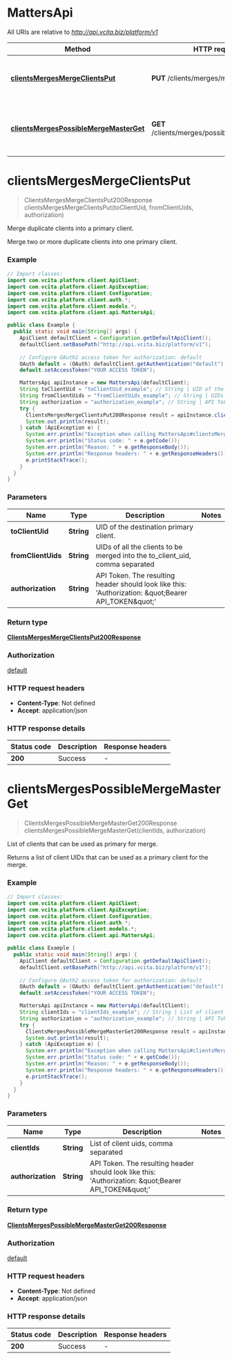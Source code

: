 # MattersApi

All URIs are relative to *http://api.vcita.biz/platform/v1*

Method | HTTP request | Description
------------- | ------------- | -------------
[**clientsMergesMergeClientsPut**](MattersApi.md#clientsMergesMergeClientsPut) | **PUT** /clients/merges/merge_clients | Merge duplicate clients into a primary client.
[**clientsMergesPossibleMergeMasterGet**](MattersApi.md#clientsMergesPossibleMergeMasterGet) | **GET** /clients/merges/possible_merge_master | List of clients that can be used as primary for merge.


<a name="clientsMergesMergeClientsPut"></a>
# **clientsMergesMergeClientsPut**
> ClientsMergesMergeClientsPut200Response clientsMergesMergeClientsPut(toClientUid, fromClientUids, authorization)

Merge duplicate clients into a primary client.

Merge two or more duplicate clients into one primary client.

### Example
```java
// Import classes:
import com.vcita.platform.client.ApiClient;
import com.vcita.platform.client.ApiException;
import com.vcita.platform.client.Configuration;
import com.vcita.platform.client.auth.*;
import com.vcita.platform.client.models.*;
import com.vcita.platform.client.api.MattersApi;

public class Example {
  public static void main(String[] args) {
    ApiClient defaultClient = Configuration.getDefaultApiClient();
    defaultClient.setBasePath("http://api.vcita.biz/platform/v1");
    
    // Configure OAuth2 access token for authorization: default
    OAuth default = (OAuth) defaultClient.getAuthentication("default");
    default.setAccessToken("YOUR ACCESS TOKEN");

    MattersApi apiInstance = new MattersApi(defaultClient);
    String toClientUid = "toClientUid_example"; // String | UID of the destination primary client.
    String fromClientUids = "fromClientUids_example"; // String | UIDs of all the clients to be merged into the to_client_uid, comma separated
    String authorization = "authorization_example"; // String | API Token. The resulting header should look like this: 'Authorization: \"Bearer API_TOKEN\"'
    try {
      ClientsMergesMergeClientsPut200Response result = apiInstance.clientsMergesMergeClientsPut(toClientUid, fromClientUids, authorization);
      System.out.println(result);
    } catch (ApiException e) {
      System.err.println("Exception when calling MattersApi#clientsMergesMergeClientsPut");
      System.err.println("Status code: " + e.getCode());
      System.err.println("Reason: " + e.getResponseBody());
      System.err.println("Response headers: " + e.getResponseHeaders());
      e.printStackTrace();
    }
  }
}
```

### Parameters

Name | Type | Description  | Notes
------------- | ------------- | ------------- | -------------
 **toClientUid** | **String**| UID of the destination primary client. |
 **fromClientUids** | **String**| UIDs of all the clients to be merged into the to_client_uid, comma separated |
 **authorization** | **String**| API Token. The resulting header should look like this: &#39;Authorization: \&quot;Bearer API_TOKEN\&quot;&#39; |

### Return type

[**ClientsMergesMergeClientsPut200Response**](ClientsMergesMergeClientsPut200Response.md)

### Authorization

[default](../README.md#default)

### HTTP request headers

 - **Content-Type**: Not defined
 - **Accept**: application/json

### HTTP response details
| Status code | Description | Response headers |
|-------------|-------------|------------------|
**200** | Success |  -  |

<a name="clientsMergesPossibleMergeMasterGet"></a>
# **clientsMergesPossibleMergeMasterGet**
> ClientsMergesPossibleMergeMasterGet200Response clientsMergesPossibleMergeMasterGet(clientIds, authorization)

List of clients that can be used as primary for merge.

Returns a list of client UIDs that can be used as a primary client for the merge.

### Example
```java
// Import classes:
import com.vcita.platform.client.ApiClient;
import com.vcita.platform.client.ApiException;
import com.vcita.platform.client.Configuration;
import com.vcita.platform.client.auth.*;
import com.vcita.platform.client.models.*;
import com.vcita.platform.client.api.MattersApi;

public class Example {
  public static void main(String[] args) {
    ApiClient defaultClient = Configuration.getDefaultApiClient();
    defaultClient.setBasePath("http://api.vcita.biz/platform/v1");
    
    // Configure OAuth2 access token for authorization: default
    OAuth default = (OAuth) defaultClient.getAuthentication("default");
    default.setAccessToken("YOUR ACCESS TOKEN");

    MattersApi apiInstance = new MattersApi(defaultClient);
    String clientIds = "clientIds_example"; // String | List of client uids, comma separated
    String authorization = "authorization_example"; // String | API Token. The resulting header should look like this: 'Authorization: \"Bearer API_TOKEN\"'
    try {
      ClientsMergesPossibleMergeMasterGet200Response result = apiInstance.clientsMergesPossibleMergeMasterGet(clientIds, authorization);
      System.out.println(result);
    } catch (ApiException e) {
      System.err.println("Exception when calling MattersApi#clientsMergesPossibleMergeMasterGet");
      System.err.println("Status code: " + e.getCode());
      System.err.println("Reason: " + e.getResponseBody());
      System.err.println("Response headers: " + e.getResponseHeaders());
      e.printStackTrace();
    }
  }
}
```

### Parameters

Name | Type | Description  | Notes
------------- | ------------- | ------------- | -------------
 **clientIds** | **String**| List of client uids, comma separated |
 **authorization** | **String**| API Token. The resulting header should look like this: &#39;Authorization: \&quot;Bearer API_TOKEN\&quot;&#39; |

### Return type

[**ClientsMergesPossibleMergeMasterGet200Response**](ClientsMergesPossibleMergeMasterGet200Response.md)

### Authorization

[default](../README.md#default)

### HTTP request headers

 - **Content-Type**: Not defined
 - **Accept**: application/json

### HTTP response details
| Status code | Description | Response headers |
|-------------|-------------|------------------|
**200** | Success |  -  |

